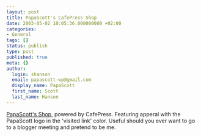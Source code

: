```yaml
---
layout: post
title: PapaScott's CafePress Shop
date: 2003-05-02 10:05:36.000000000 +02:00
categories:
- General
tags: []
status: publish
type: post
published: true
meta: {}
author:
  login: shanson
  email: papascott-wp@gmail.com
  display_name: PapaScott
  first_name: Scott
  last_name: Hanson
---
```

<p><a title="PapaScott's Shop | Powered by CafePress.com" href="http://www.cafeshops.com/papascott">PapaScott's Shop</a>, powered by CafePress. Featuring apperal with the PapaScott logo in the 'visited link' color. Useful should you ever want to go to a blogger meeting and pretend to be me.</p>
